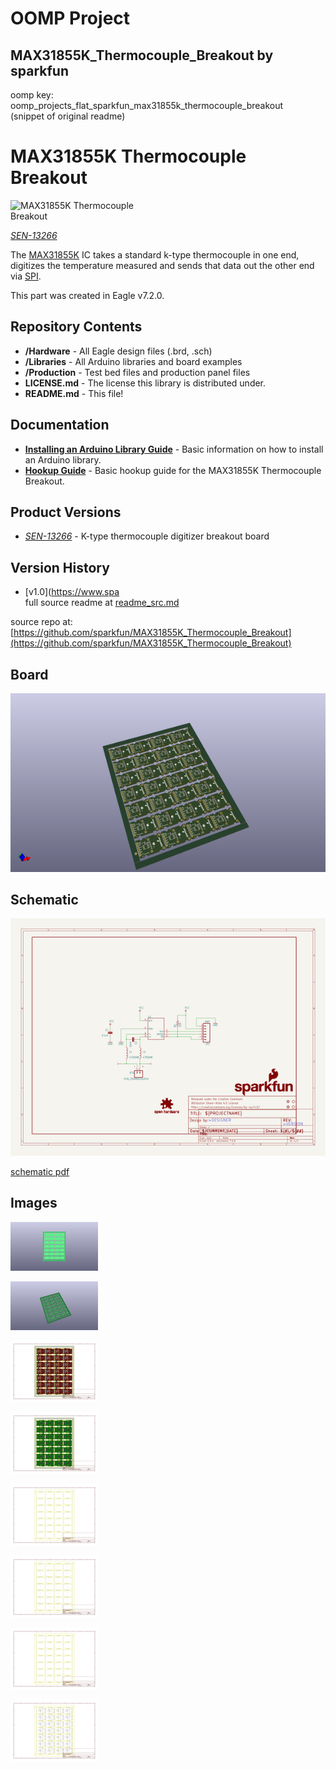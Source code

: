 # OOMP Project  
## MAX31855K_Thermocouple_Breakout  by sparkfun  
  
oomp key: oomp_projects_flat_sparkfun_max31855k_thermocouple_breakout  
(snippet of original readme)  
  
MAX31855K Thermocouple Breakout  
========================================  
  
<img src="https://cdn.sparkfun.com/assets/learn_tutorials/3/3/1/MAX31855K_Thermocouple_Digitizer_Hookup_Guide-05.jpg" alt="MAX31855K Thermocouple Breakout" style="max-width:50%"/>  
  
[*SEN-13266*](https://www.sparkfun.com/products/13266)  
  
The [MAX31855K](http://datasheets.maximintegrated.com/en/ds/MAX31855.pdf) IC takes a standard k-type thermocouple in one end, digitizes the temperature measured and sends that data out the other end via [SPI](http://en.wikipedia.org/wiki/Serial_Peripheral_Interface_Bus).  
  
This part was created in Eagle v7.2.0.  
  
  
Repository Contents  
-------------------  
  
* **/Hardware** - All Eagle design files (.brd, .sch)  
* **/Libraries** - All Arduino libraries and board examples  
* **/Production** - Test bed files and production panel files  
* **LICENSE.md** - The license this library is distributed under.  
* **README.md** - This file!  
  
Documentation  
--------------  
  
* **[Installing an Arduino Library Guide](https://learn.sparkfun.com/tutorials/installing-an-arduino-library)** - Basic information on how to install an Arduino library.  
* **[Hookup Guide](https://learn.sparkfun.com/tutorials/max31855k-thermocouple-breakout-hookup-guide)** - Basic hookup guide for the MAX31855K Thermocouple Breakout.  
  
Product Versions  
----------------  
* [*SEN-13266*](https://www.sparkfun.com/products/13266) - K-type thermocouple digitizer breakout board  
  
Version History  
---------------  
* [v1.0](https://www.spa  
  full source readme at [readme_src.md](readme_src.md)  
  
source repo at: [https://github.com/sparkfun/MAX31855K_Thermocouple_Breakout](https://github.com/sparkfun/MAX31855K_Thermocouple_Breakout)  
## Board  
  
[![working_3d.png](working_3d_600.png)](working_3d.png)  
## Schematic  
  
[![working_schematic.png](working_schematic_600.png)](working_schematic.png)  
  
[schematic pdf](working_schematic.pdf)  
## Images  
  
[![working_3D_bottom.png](working_3D_bottom_140.png)](working_3D_bottom.png)  
  
[![working_3D_top.png](working_3D_top_140.png)](working_3D_top.png)  
  
[![working_assembly_page_01.png](working_assembly_page_01_140.png)](working_assembly_page_01.png)  
  
[![working_assembly_page_02.png](working_assembly_page_02_140.png)](working_assembly_page_02.png)  
  
[![working_assembly_page_03.png](working_assembly_page_03_140.png)](working_assembly_page_03.png)  
  
[![working_assembly_page_04.png](working_assembly_page_04_140.png)](working_assembly_page_04.png)  
  
[![working_assembly_page_05.png](working_assembly_page_05_140.png)](working_assembly_page_05.png)  
  
[![working_assembly_page_06.png](working_assembly_page_06_140.png)](working_assembly_page_06.png)  
